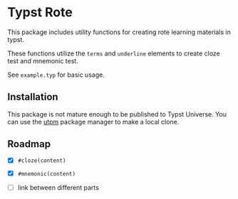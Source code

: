 # Typst Rote

This package includes utility functions for creating rote learning materials in typst.

These functions utilize the `terms` and `underline` elements to create cloze test and mnemonic test.

See `example.typ` for basic usage.

## Installation

This package is not mature enough to be published to Typst Universe. You can use the [utpm](https://github.com/Thumuss/utpm) package manager to make a local clone.

## Roadmap

- [x] `#cloze(content)`
- [x] `#mnemonic(content)`
- [ ] link between different parts

